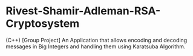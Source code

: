 # Rivest-Shamir-Adleman-RSA-Cryptosystem
(C++) 
[Group Project] 
An Application that allows encoding and decoding messages in Big Integers and handling them using Karatsuba Algorithm.
